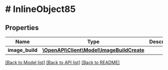 # # InlineObject85

## Properties

Name | Type | Description | Notes
------------ | ------------- | ------------- | -------------
**image_build** | [**\OpenAPI\Client\Model\ImageBuildCreate**](ImageBuildCreate.md) |  | [optional]

[[Back to Model list]](../../README.md#models) [[Back to API list]](../../README.md#endpoints) [[Back to README]](../../README.md)

